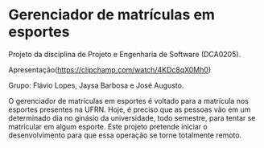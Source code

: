# Gerenciador de matrículas em esportes

Projeto da disciplina de Projeto e Engenharia de Software (DCA0205).

Apresentação(https://clipchamp.com/watch/4KDc8qX0Mh0)

Grupo: Flávio Lopes, Jaysa Barbosa e José Augusto.

O gerenciador de matrículas em esportes é voltado para a matrícula nos esportes presentes na UFRN. Hoje, é preciso que as pessoas vão em um determinado dia no ginásio da universidade, todo semestre, para tentar se matricular em algum esporte. Este projeto pretende iniciar o desenvolvimento para que essa operação se torne totalmente remoto.
